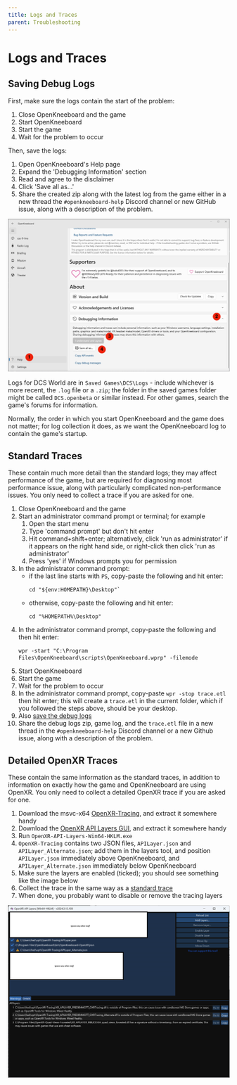 ```yaml
---
title: Logs and Traces
parent: Troubleshooting
---
```


# Logs and Traces

## Saving Debug Logs

First, make sure the logs contain the start of the problem:

1. Close OpenKneeboard and the game
2. Start OpenKneeboard
3. Start the game
4. Wait for the problem to occur

Then, save the logs:

1. Open OpenKneeboard's Help page
2. Expand the 'Debugging Information' section
3. Read and agree to the disclaimer
4. Click 'Save all as...'
5. Share the created zip along with the latest log from the game either in a new thread the `#openkneeboard-help` Discord channel or new GitHub issue, along with a description of the problem.

![Screenshot highlighting where to click for steps 1-4 above](../screenshots/save-logs.png)

Logs for DCS World are in `Saved Games\DCS\Logs` - include whichever is more recent, the `.log` file or a `.zip`; the folder in the saved games folder might be called `DCS.openbeta` or similar instead. For other games, search the game's forums for information.

Normally, the order in which you start OpenKneeboard and the game does not matter; for log collection it does, as we want the OpenKneeboard log to contain the game's startup.

## Standard Traces

These contain much more detail than the standard logs; they may affect performance of the game, but are required for diagnosing most performance issue, along with particularly complicated non-performance issues. You only need to collect a trace if you are asked for one.

1. Close OpenKneeboard and the game
1. Start an administrator command prompt or terminal; for example
    1. Open the start menu
    1. Type 'command prompt' but don't hit enter
    1. Hit command+shift+enter; alternatively, click 'run as administrator' if it appears on the right hand side, or right-click then click 'run as administrator'
    1. Press 'yes' if Windows prompts you for permission
1. In the administrator command prompt:
    - if the last line starts with `PS`, copy-paste the following and hit enter:
      ```
      cd "${env:HOMEPATH}\Desktop"`
      ```
    - otherwise, copy-paste the following and hit enter:
      ```
      cd "%HOMEPATH%\Desktop"
      ```
1. In the administrator command prompt, copy-paste the following and then hit enter:
    ```
    wpr -start "C:\Program Files\OpenKneeboard\scripts\OpenKneeboard.wprp" -filemode
    ```
1. Start OpenKneeboard
1. Start the game
1. Wait for the problem to occur
1. In the administrator command prompt, copy-paste `wpr -stop trace.etl` then hit enter; this will create a `trace.etl` in the current folder, which if you followed the steps above, should be your desktop.
1. Also [save the debug logs](#saving-debug-logs)
1. Share the debug logs zip, game log, and the `trace.etl` file in a new thread in the `#openkneeboard-help` Discord channel or a new Github issue, along with a description of the problem. 

## Detailed OpenXR Traces

These contain the same information as the standard traces, in addition to information on exactly how the game and OpenKneeboard are using OpenXR. You only need to collect a detailed OpenXR trace if you are asked for one.

1. Download the msvc-x64 [OpenXR-Tracing](https://github.com/fredemmott/OpenXR-Tracing/releases/latest), and extract it somewhere handy
2. Download the [OpenXR API Layers GUI](https://github.com/fredemmott/OpenXR-API-Layers-GUI/releases/latest), and extract it somewhere handy
3. Run `OpenXR-API-Layers-Win64-HKLM.exe`
4. `OpenXR-Tracing` contains two JSON files, `APILayer.json` and `APILayer_Alternate.json`; add them in the layers tool, and position `APILayer.json` immediately above OpenKneeboard, and `APILayer_Alternate.json` immediately below OpenKneeboard
5. Make sure the layers are enabled (ticked); you should see something like the image below
6. Collect the trace in the same way as a [standard trace](#standard-traces)
7. When done, you probably want to disable or remove the tracing layers

![screenshot of the layer tool showing the tracing layers](../screenshots/openxr-tracing-layers.png)